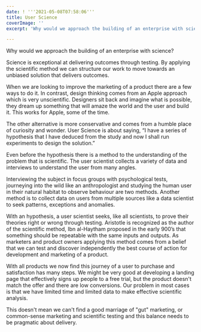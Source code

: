 ```yaml
---
date: ! '''2021-05-08T07:58:06'''
title: User Science
coverImage: ''
excerpt: 'Why would we approach the building of an enterprise with science...? '

---
```

Why would we approach the building of an enterprise with science? 

Science is exceptional at delivering outcomes through testing. By applying the scientific method we can structure our work to move towards an unbiased solution that delivers outcomes.

When we are looking to improve the marketing of a product there are a few ways to do it. In contrast, design thinking comes from an Apple approach which is very unscientific. Designers sit back and imagine what is possible, they dream up something that will amaze the world and the user  and build it. This works for Apple, some of the time.

The other alternative is more conservative and comes from a humble place of curiosity and wonder. User Science is about saying, “I have a series of hypothesis that I have deduced from the study and now I shall run experiments to design the solution.”

Even before the hypothesis there is a method to the understanding of the problem that is scientific. The user scientist collects a variety of data and interviews to understand the user from many angles.

Interviewing the subject in focus groups with psychological tests, journeying into the wild like an anthropologist and studying the human user in their natural habitat to observe behaviour are two methods. Another method is to collect data on users from multiple sources like a data scientist to seek patterns, exceptions and anomalies.

With an hypothesis, a user scientist seeks, like all scientists, to prove their theories right or wrong through testing. Aristotle is recognized as the author of the scientific method, Ibn al-Haytham proposed in the early 900’s  that something should be repeatable with the same inputs and outputs.  As marketers and product owners applying this method comes from a belief that we can test and discover independently the best course of action for development and marketing of a product.

With all products we now find this journey of a user to purchase and satisfaction has many steps. We might be very good at developing a landing page that effectively signs up people to a free trial, but the product doesn't match the offer and there are low conversions. Our problem in most cases is that we have limited time and limited data to make effective scientific analysis.

This doesn't mean we can't find a good marriage of "gut" marketing, or common-sense marketing and scientific testing and this balance needs to be pragmatic about delivery.